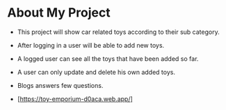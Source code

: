 # About My Project

- This project will show car related toys according to their sub category.

- After logging in a user will be able to add new toys.

- A logged user can see all the toys that have been added so far.

- A user can only update and delete his own added toys.

- Blogs answers few questions.

- [https://toy-emporium-d0aca.web.app/]

